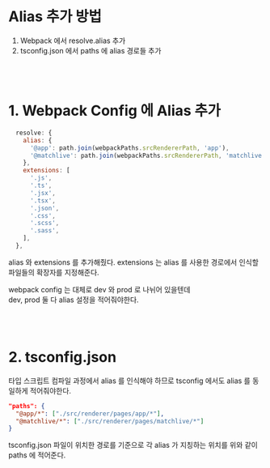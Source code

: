 # Alias 추가 방법  

1. Webpack 에서 resolve.alias 추가
2. tsconfig.json 에서 paths 에 alias 경로들 추가
  
<br><br>  

# 1. Webpack Config 에 Alias 추가 

```javascript
  resolve: {
    alias: {
      '@app': path.join(webpackPaths.srcRendererPath, 'app'),
      '@matchlive': path.join(webpackPaths.srcRendererPath, 'matchlive'),
    },
    extensions: [
      '.js',
      '.ts',
      '.jsx',
      '.tsx',
      '.json',
      '.css',
      '.scss',
      '.sass',
    ],
  },
```

alias 와 extensions 를 추가해줬다. 
extensions 는 alias 를 사용한 경로에서 인식할 파일들의 확장자를 지정해준다.  

webpack config 는 대체로 dev 와 prod 로 나뉘어 있을텐데  
dev, prod 둘 다 alias 설정을 적어줘야한다.  
  
<br><br>  

# 2. tsconfig.json  
  
타입 스크립트 컴파일 과정에서 alias 를 인식해야 하므로 tsconfig 에서도 alias 를 동일하게 적어줘야한다.  
  
```json
"paths": {
  "@app/*": ["./src/renderer/pages/app/*"],
  "@matchlive/*": ["./src/renderer/pages/matchlive/*"]
}
```

tsconfig.json 파일이 위치한 경로를 기준으로 각 alias 가 지칭하는 위치를 위와 같이 paths 에 적어준다. 
  
